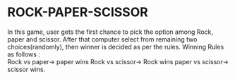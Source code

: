 # ROCK-PAPER-SCISSOR
In this game, user gets the first chance to pick the option among Rock, paper and scissor.
After that computer select from remaining two choices(randomly), then winner is decided as per the rules. 
Winning Rules as follows :  
Rock vs paper-> paper wins
Rock vs scissor-> Rock wins 
paper vs scissor-> scissor wins.
